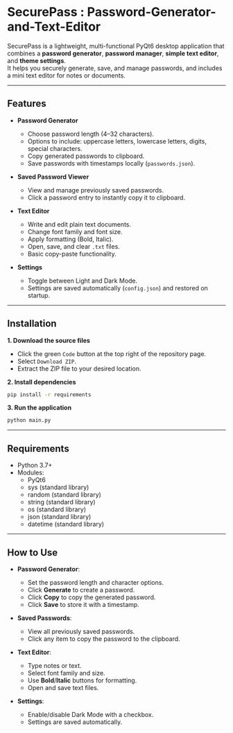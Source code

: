 # SecurePass : Password-Generator-and-Text-Editor
SecurePass is a lightweight, multi-functional PyQt6 desktop application that combines a **password generator**, **password manager**, **simple text editor**, and **theme settings**.  
It helps you securely generate, save, and manage passwords, and includes a mini text editor for notes or documents.

---

## Features

- **Password Generator**
  - Choose password length (4–32 characters).
  - Options to include: uppercase letters, lowercase letters, digits, special characters.
  - Copy generated passwords to clipboard.
  - Save passwords with timestamps locally (`passwords.json`).

- **Saved Password Viewer**
  - View and manage previously saved passwords.
  - Click a password entry to instantly copy it to clipboard.

- **Text Editor**
  - Write and edit plain text documents.
  - Change font family and font size.
  - Apply formatting (Bold, Italic).
  - Open, save, and clear `.txt` files.
  - Basic copy-paste functionality.

- **Settings**
  - Toggle between Light and Dark Mode.
  - Settings are saved automatically (`config.json`) and restored on startup.

---

## Installation

**1. Download the source files**
   - Click the green `Code` button at the top right of the repository page.
   - Select `Download ZIP`.
   - Extract the ZIP file to your desired location.

**2. Install dependencies**
   ```bash
   pip install -r requirements
   ```

**3. Run the application**
   ```bash
   python main.py
   ```

---

## Requirements
- Python 3.7+
- Modules:
  - PyQt6
  - sys (standard library)
  - random (standard library)
  - string (standard library)
  - os (standard library)
  - json (standard library)
  - datetime (standard library)

---

## How to Use

- **Password Generator**: 
  - Set the password length and character options.
  - Click **Generate** to create a password.
  - Click **Copy** to copy the generated password.
  - Click **Save** to store it with a timestamp.

- **Saved Passwords**:
  - View all previously saved passwords.
  - Click any item to copy the password to the clipboard.

- **Text Editor**:
  - Type notes or text.
  - Select font family and size.
  - Use **Bold**/**Italic** buttons for formatting.
  - Open and save text files.

- **Settings**:
  - Enable/disable Dark Mode with a checkbox.
  - Settings are saved automatically.
